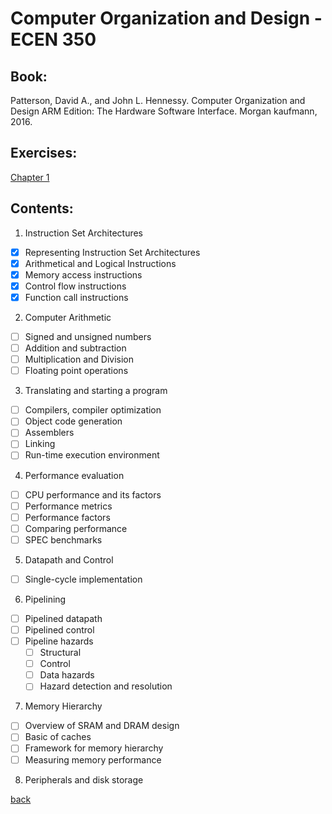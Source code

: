 # Computer Organization and Design - ECEN 350

## Book:

Patterson, David A., and John L. Hennessy. Computer Organization and Design ARM Edition: The Hardware Software Interface. Morgan kaufmann, 2016.

## Exercises:

[Chapter 1](./exercises.md)


## Contents:

1. Instruction Set Architectures

- [x] Representing Instruction Set Architectures
- [x] Arithmetical and Logical Instructions
- [x] Memory access instructions
- [x] Control flow instructions
- [x] Function call instructions

2. Computer Arithmetic

- [ ] Signed and unsigned numbers
- [ ] Addition and subtraction
- [ ] Multiplication and Division
- [ ] Floating point operations

3. Translating and starting a program

- [ ] Compilers, compiler optimization
- [ ] Object code generation
- [ ] Assemblers
- [ ] Linking
- [ ] Run-time execution environment

4. Performance evaluation

- [ ] CPU performance and its factors
- [ ] Performance metrics
- [ ] Performance factors
- [ ] Comparing performance
- [ ] SPEC benchmarks

5. Datapath and Control

- [ ] Single-cycle implementation

6. Pipelining

- [ ] Pipelined datapath
- [ ] Pipelined control
- [ ] Pipeline hazards
  - [ ] Structural
  - [ ] Control
  - [ ] Data hazards
  - [ ] Hazard detection and resolution

7. Memory Hierarchy

- [ ] Overview of SRAM and DRAM design
- [ ] Basic of caches
- [ ] Framework for memory hierarchy
- [ ] Measuring memory performance

8. Peripherals and disk storage

[back](../FollowUp.md)

